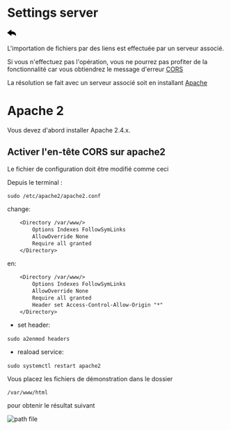 # Settings server
[![](../../screenshots/other/Go-back.png)](README.md)

L'importation de fichiers par des liens est effectuée par un serveur associé.

Si vous n'effectuez pas l'opération, vous ne pourrez pas profiter de la fonctionnalité car vous obtiendrez le message d'erreur [CORS](https://en.wikipedia.org/wiki/Cross-origin_resource_sharing) 

La résolution se fait avec un serveur associé soit en installant [Apache](https://www.apache.org/)



# Apache 2


Vous devez d'abord installer Apache 2.4.x.



## Activer l'en-tête CORS sur apache2

Le fichier de configuration doit être modifié comme ceci

Depuis le terminal : 

```
sudo /etc/apache2/apache2.conf
```

change:

```
    <Directory /var/www/>
	    Options Indexes FollowSymLinks
	    AllowOverride None
	    Require all granted
    </Directory>
```

en:

```
    <Directory /var/www/>
	    Options Indexes FollowSymLinks
	    AllowOverride None
	    Require all granted
	    Header set Access-Control-Allow-Origin "*"
    </Directory>
```
    
- set header:

```sudo a2enmod headers```

- reaload service:

```sudo systemctl restart apache2```

Vous placez les fichiers de démonstration dans le dossier

```
/var/www/html

```

pour obtenir le résultat suivant



![path file](../../screenshots/appendix/file-import.jpg)
